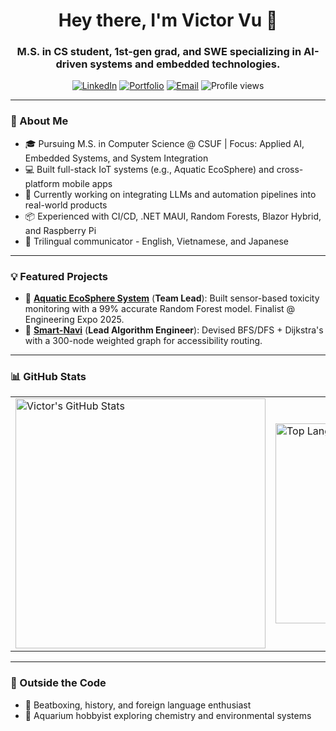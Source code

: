 <h1 align="center">Hey there, I'm Victor Vu 👋</h1>

<h3 align="center">
M.S. in CS student, 1st-gen grad, and SWE specializing in AI-driven systems and embedded technologies.
</h3>

<div align="center">

[![LinkedIn](https://img.shields.io/badge/LinkedIn-Victor%20Vu-blue?style=flat&logo=linkedin)](https://www.linkedin.com/in/victor-v-vu/)
[![Portfolio](https://img.shields.io/badge/Website-Portfolio-green?style=flat&logo=google-chrome)](https://vuvictor.up.railway.app)
[![Email](https://img.shields.io/badge/Email-vuvictor@csu.fullerton.edu-red?style=flat&logo=gmail)](mailto:vuvictor@csu.fullerton.edu)
<img src="https://komarev.com/ghpvc/?username=vuvictor1&label=Profile%20views&color=0e75b6&style=flat" alt="Profile views" />

</div>

---

### 🚀 About Me

- 🎓 Pursuing M.S. in Computer Science @ CSUF | Focus: Applied AI, Embedded Systems, and System Integration
- 💻 Built full-stack IoT systems (e.g., Aquatic EcoSphere) and cross-platform mobile apps  
- 🤖 Currently working on integrating LLMs and automation pipelines into real-world products  
- 📦 Experienced with CI/CD, .NET MAUI, Random Forests, Blazor Hybrid, and Raspberry Pi  
- 🌱 Trilingual communicator - English, Vietnamese, and Japanese 

---

### 💡 Featured Projects
- 🐠 [**Aquatic EcoSphere System**](https://github.com/vuvictor1/AquaticEcoSphere) (**Team Lead**): 
  Built sensor-based toxicity monitoring with a 99% accurate Random Forest model. Finalist @ Engineering Expo 2025.
- 🧭 [**Smart-Navi**](https://github.com/vuvictor1/SmartNavi) (**Lead Algorithm Engineer**): 
  Devised BFS/DFS + Dijkstra's with a 300-node weighted graph for accessibility routing.

---

### 📊 GitHub Stats

<table align="center">
  <tr>
    <td>
      <img src="https://github-readme-stats-sigma-five.vercel.app/api?username=vuvictor1&show_icons=true&theme=radical" alt="Victor's GitHub Stats" width="400px" />
    </td>
    <td>
      <img src="https://github-readme-stats.vercel.app/api/top-langs?username=vuvictor1&layout=compact&theme=radical" alt="Top Languages" width="320px" />
    </td>
  </tr>
</table>

---

### 🎯 Outside the Code
- 🧠 Beatboxing, history, and foreign language enthusiast 
- 🌱 Aquarium hobbyist exploring chemistry and environmental systems
